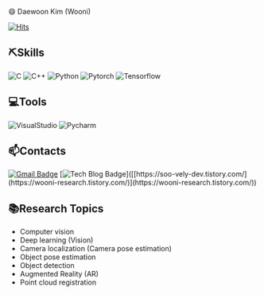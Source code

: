 😄 Daewoon Kim (Wooni)

[![Hits](https://hits.seeyoufarm.com/api/count/incr/badge.svg?url=https%3A%2F%2Fgithub.com%2Fwooni-github&count_bg=%2379C83D&title_bg=%23555555&icon=&icon_color=%23E7E7E7&title=hits&edge_flat=false)](https://hits.seeyoufarm.com)

⛏Skills
---

![C](https://img.shields.io/badge/C-A8B9CC.svg?&style=for-the-badge&logo=Java&logoColor=white)
![C++](https://img.shields.io/badge/C++-00599C.svg?&style=for-the-badge&logo=Java&logoColor=white)
![Python](https://img.shields.io/badge/Python-3776AB.svg?&style=for-the-badge&logo=Java&logoColor=white)
![Pytorch](https://img.shields.io/badge/Pytorch-EE4C2C.svg?&style=for-the-badge&logo=Java&logoColor=white)
![Tensorflow](https://img.shields.io/badge/Tensorflow-FF6F00.svg?&style=for-the-badge&logo=Java&logoColor=white)


💻Tools
---
![VisualStudio](https://img.shields.io/badge/VisualStudio%20IDE-5C2D91.svg?&style=for-the-badge&logo=Eclipse%20IDE&logoColor=white)
![Pycharm](https://img.shields.io/badge/Pycharm%20IDE-000000.svg?&style=for-the-badge&logo=Eclipse%20IDE&logoColor=white)

📫Contacts
---
[![Gmail Badge](https://img.shields.io/badge/Gmail-d14836?style=flat-square&logo=Gmail&logoColor=white&link=mailto:dwkim.research@gmail.com)](mailto:dwkim.research@gmail.com)
[![Tech Blog Badge](http://img.shields.io/badge/-Tech%20blog-black?style=flat-square&logo=github&link=[[https://soo-vely-dev.tistory.com/](https://wooni-research.tistory.com/)](https://wooni-research.tistory.com/))]([[https://soo-vely-dev.tistory.com/](https://wooni-research.tistory.com/)](https://wooni-research.tistory.com/))

📚Research Topics
---
- Computer vision
- Deep learning (Vision)
- Camera localization (Camera pose estimation)
- Object pose estimation
- Object detection
- Augmented Reality (AR)
- Point cloud registration

